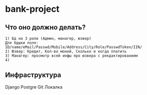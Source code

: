 # bank-project
## Что оно должно делать?
	1) Бд на 3 роли (Админ, манагер, юзвер)
	Для бдшки поля:
	ID/name/eMail/Passwd/Mobile/Address/City/Role/PasswdToken/IIN/
	2) Юзвер: Кредит, Кол-во моней, Сколько и когда платить
	3) Манагер: просмотр всей инфы про юзвера с рекдактированием
	4) 
## Инфраструктура 
Django 
Postgre 
Git
Локалка

 
